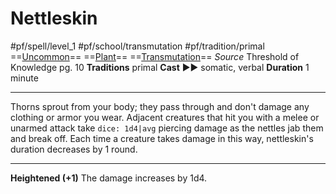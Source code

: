 # Nettleskin
#pf/spell/level_1 #pf/school/transmutation #pf/tradition/primal
==[Uncommon](../../../Traits/Uncommon.md)== ==[Plant](../../../Traits/Plant.md)== ==[Transmutation](../../../Traits/Transmutation.md)==
*Source* Threshold of Knowledge pg. 10
**Traditions** primal
**Cast** ►► somatic, verbal
**Duration** 1 minute

---
Thorns sprout from your body; they pass through and don't damage any clothing or armor you wear. Adjacent creatures that hit you with a melee or unarmed attack take `dice: 1d4|avg` piercing damage as the nettles jab them and break off. Each time a creature takes damage in this way, nettleskin's duration decreases by 1 round.
<hr>

**Heightened (+1)** The damage increases by 1d4.